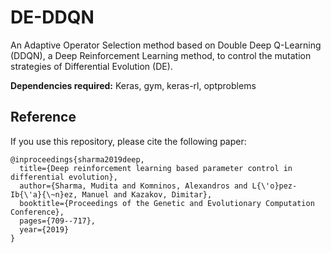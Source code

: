 # DE-DDQN

An Adaptive Operator Selection method based on Double Deep Q-Learning (DDQN), a Deep Reinforcement Learning method, to control the mutation strategies of Differential Evolution (DE). 

**Dependencies required:**
Keras, gym, keras-rl, optproblems

## Reference
If you use this repository, please cite the following paper:
```
@inproceedings{sharma2019deep,
  title={Deep reinforcement learning based parameter control in differential evolution},
  author={Sharma, Mudita and Komninos, Alexandros and L{\'o}pez-Ib{\'a}{\~n}ez, Manuel and Kazakov, Dimitar},
  booktitle={Proceedings of the Genetic and Evolutionary Computation Conference},
  pages={709--717},
  year={2019}
}
```
